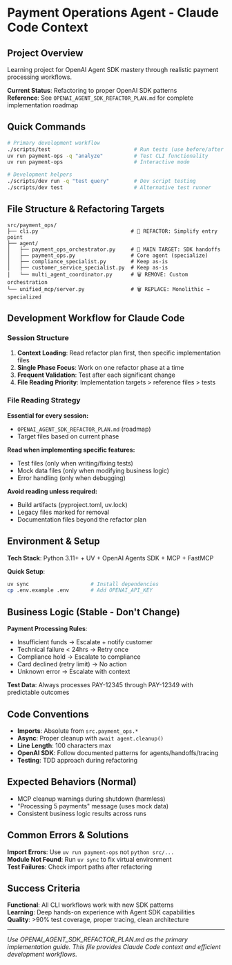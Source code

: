 # Payment Operations Agent - Claude Code Context

## Project Overview
Learning project for OpenAI Agent SDK mastery through realistic payment processing workflows.

**Current Status**: Refactoring to proper OpenAI SDK patterns  
**Reference**: See `OPENAI_AGENT_SDK_REFACTOR_PLAN.md` for complete implementation roadmap

## Quick Commands

```bash
# Primary development workflow
./scripts/test                           # Run tests (use before/after changes)
uv run payment-ops -q "analyze"          # Test CLI functionality
uv run payment-ops                       # Interactive mode

# Development helpers
./scripts/dev run -q "test query"        # Dev script testing
./scripts/dev test                       # Alternative test runner
```

## File Structure & Refactoring Targets

```
src/payment_ops/
├── cli.py                              # 🎯 REFACTOR: Simplify entry point
├── agent/
│   ├── payment_ops_orchestrator.py     # 🎯 MAIN TARGET: SDK handoffs
│   ├── payment_ops.py                  # Core agent (specialize)
│   ├── compliance_specialist.py        # Keep as-is
│   ├── customer_service_specialist.py  # Keep as-is
│   └── multi_agent_coordinator.py      # 🗑️ REMOVE: Custom orchestration
└── unified_mcp/server.py               # 🗑️ REPLACE: Monolithic → specialized
```

## Development Workflow for Claude Code

### Session Structure
1. **Context Loading**: Read refactor plan first, then specific implementation files
2. **Single Phase Focus**: Work on one refactor phase at a time  
3. **Frequent Validation**: Test after each significant change
4. **File Reading Priority**: Implementation targets > reference files > tests

### File Reading Strategy
**Essential for every session:**
- `OPENAI_AGENT_SDK_REFACTOR_PLAN.md` (roadmap)
- Target files based on current phase

**Read when implementing specific features:**
- Test files (only when writing/fixing tests)
- Mock data files (only when modifying business logic)
- Error handling (only when debugging)

**Avoid reading unless required:**
- Build artifacts (pyproject.toml, uv.lock)
- Legacy files marked for removal
- Documentation files beyond the refactor plan

## Environment & Setup

**Tech Stack**: Python 3.11+ + UV + OpenAI Agents SDK + MCP + FastMCP

**Quick Setup**:
```bash
uv sync                    # Install dependencies  
cp .env.example .env       # Add OPENAI_API_KEY
```

## Business Logic (Stable - Don't Change)

**Payment Processing Rules**:
- Insufficient funds → Escalate + notify customer
- Technical failure < 24hrs → Retry once  
- Compliance hold → Escalate to compliance
- Card declined (retry limit) → No action
- Unknown error → Escalate with context

**Test Data**: Always processes PAY-12345 through PAY-12349 with predictable outcomes

## Code Conventions

- **Imports**: Absolute from `src.payment_ops.*`
- **Async**: Proper cleanup with `await agent.cleanup()`  
- **Line Length**: 100 characters max
- **OpenAI SDK**: Follow documented patterns for agents/handoffs/tracing
- **Testing**: TDD approach during refactoring

## Expected Behaviors (Normal)

- MCP cleanup warnings during shutdown (harmless)
- "Processing 5 payments" message (uses mock data)
- Consistent business logic results across runs

## Common Errors & Solutions

**Import Errors**: Use `uv run payment-ops` not `python src/...`  
**Module Not Found**: Run `uv sync` to fix virtual environment  
**Test Failures**: Check import paths after refactoring

## Success Criteria

**Functional**: All CLI workflows work with new SDK patterns  
**Learning**: Deep hands-on experience with Agent SDK capabilities  
**Quality**: >90% test coverage, proper tracing, clean architecture

---

*Use OPENAI_AGENT_SDK_REFACTOR_PLAN.md as the primary implementation guide. This file provides Claude Code context and efficient development workflows.*